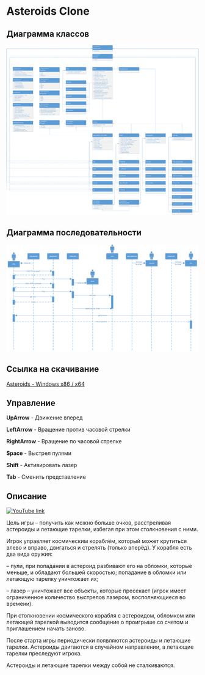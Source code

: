 ﻿# Asteroids Clone

## Диаграмма классов

[![Диаграмма классов](https://github.com/GolfNorth/AsteroidsClone/blob/master/Diagramms/Диаграмма%20классов.png?raw=true)](https://github.com/GolfNorth/AsteroidsClone/blob/master/Diagramms/Диаграмма%20классов.png?raw=true)

## Диаграмма последовательности

[![Диаграмма последовательности](https://github.com/GolfNorth/AsteroidsClone/blob/master/Diagramms/Диаграмма%20последовательности.png?raw=true)](https://github.com/GolfNorth/AsteroidsClone/blob/master/Diagramms/Диаграмма%20последовательности.png?raw=true)

## Ссылка на скачивание

[Asteroids - Windows x86 / x64](https://yadi.sk/d/_9B6qeJisItJwQ)

## Управление

**UpArrow** - Движение вперед

**LeftArrow** - Вращение против часовой стрелки

**RightArrow** - Вращение по часовой стрелке

**Space** - Выстрел пулями

**Shift** - Активировать лазер

**Tab** - Сменить представление

## Описание

[![YouTube link](http://img.youtube.com/vi/VHMaqVlSy9Y/0.jpg)](https://www.youtube.com/watch?v=VHMaqVlSy9Y)

Цель игры – получить как можно больше очков, расстреливая астероиды и летающие тарелки, избегая при этом столкновения с ними. 

Игрок управляет космическим кораблём, который может крутиться влево и вправо, двигаться и стрелять (только вперёд). У корабля есть два вида оружия:

– пули, при попадании в астероид разбивают его на обломки, которые меньше, и обладают большей скоростью; попадание в обломки или летающую тарелку уничтожает их; 

– лазер – уничтожает все объекты, которые пресекает (игрок имеет ограниченное количество выстрелов лазером, восполняющиеся во времени). 

При столкновении космического корабля с астероидом, обломком или летающей тарелкой выводится сообщение о проигрыше со счетом и приглашением начать заново. 

После старта игры периодически появляются астероиды и летающие тарелки. Астероиды двигаются в случайном направлении, а летающие тарелки преследуют игрока. 

Астероиды и летающие тарелки между собой не сталкиваются. 